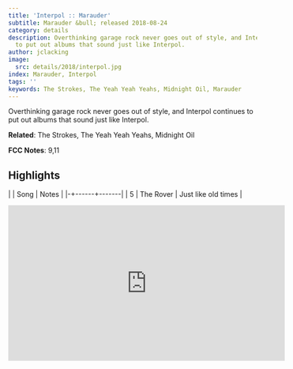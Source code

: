 ```yaml
---
title: 'Interpol :: Marauder'
subtitle: Marauder &bull; released 2018-08-24
category: details
description: Overthinking garage rock never goes out of style, and Interpol continues
  to put out albums that sound just like Interpol.
author: jclacking
image:
  src: details/2018/interpol.jpg
index: Marauder, Interpol
tags: ''
keywords: The Strokes, The Yeah Yeah Yeahs, Midnight Oil, Marauder
---
```

Overthinking garage rock never goes out of style, and Interpol continues to put out albums that sound just like Interpol.<!--more-->

**Related**: The Strokes, The Yeah Yeah Yeahs, Midnight Oil

**FCC Notes**: 9,11

## Highlights

| | Song | Notes |
|-+------+-------|
| 5 | The Rover | Just like old times |

<div class="tlo-detail-video"><iframe width="560" height="315" src="https://www.youtube.com/embed/gLk8i2zw2jU" frameborder="0" allow="autoplay; encrypted-media" allowfullscreen></iframe></div>

